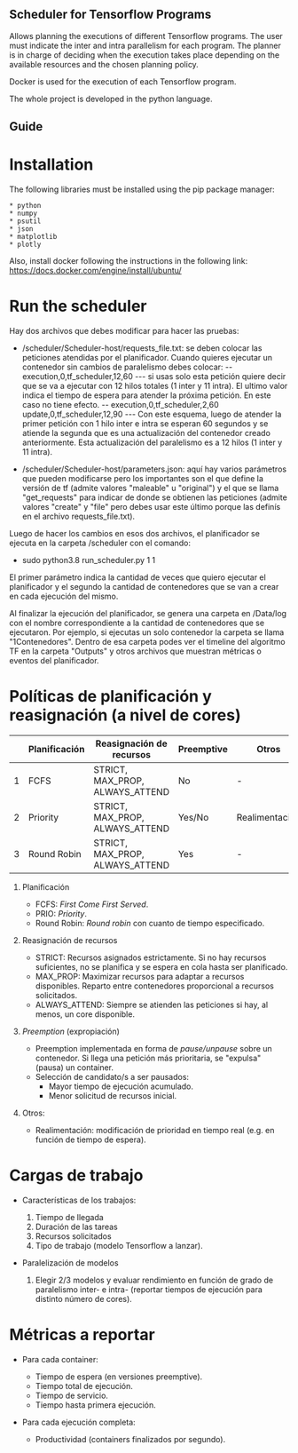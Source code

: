 ## Scheduler for Tensorflow Programs

Allows planning the executions of different Tensorflow programs. The user must indicate the inter and intra parallelism for each program. The planner is in charge of deciding when the execution takes place depending on the available resources and the chosen planning policy.

Docker is used for the execution of each Tensorflow program.

The whole project is developed in the python language.

## Guide

# Installation

The following libraries must be installed using the pip package manager:

    * python 
    * numpy
    * psutil
    * json
    * matplotlib
    * plotly

Also, install docker following the instructions in the following link: https://docs.docker.com/engine/install/ubuntu/

# Run the scheduler

Hay dos archivos que debes modificar para hacer las pruebas:

- /scheduler/Scheduler-host/requests_file.txt: se deben colocar las peticiones atendidas por el planificador. Cuando quieres ejecutar un contenedor sin cambios de paralelismo debes colocar:
       -- execution,0,tf_scheduler,12,60
               --- si usas solo esta petición quiere decir que se va a ejecutar con 12 hilos totales (1 inter y 11
                   intra). El ultimo valor indica el tiempo de espera para atender la próxima petición. En este caso no
                   tiene efecto.
       -- execution,0,tf_scheduler,2,60
          update,0,tf_scheduler,12,90
               --- Con este esquema, luego de atender la primer petición con 1 hilo inter e intra se esperan 60 segundos
                   y se atiende la segunda que es una actualización del contenedor creado anteriormente. Esta
                   actualización del paralelismo es a 12 hilos (1 inter y 11 intra).

- /scheduler/Scheduler-host/parameters.json: aquí hay varios parámetros que pueden modificarse pero los importantes son el que define la versión de tf (admite valores "maleable" u "original") y el que se llama "get_requests" para indicar de donde se obtienen las peticiones (admite valores "create" y "file" pero debes usar este último porque las definís en el archivo requests_file.txt).

Luego de hacer los cambios en esos dos archivos, el planificador se ejecuta en la carpeta /scheduler con el comando:

- sudo python3.8 run_scheduler.py 1 1

El primer parámetro indica la cantidad de veces que quiero ejecutar el planificador y el segundo la cantidad de contenedores que se van a crear en cada ejecución del mismo.

Al finalizar la ejecución del planificador, se genera una carpeta en /Data/log con el nombre correspondiente a la cantidad de contenedores que se ejecutaron. Por ejemplo, si ejecutas un solo contenedor la carpeta se llama "1Contenedores". Dentro de esa carpeta podes ver el timeline del algoritmo TF en la carpeta "Outputs" y otros archivos que muestran métricas o eventos del planificador.

# Políticas de planificación y reasignación (a nivel de cores)

|   | Planificación | Reasignación de recursos | Preemptive | Otros |
|---|---------------|--------------------------|------------|-------|
| 1 | FCFS          | STRICT, MAX_PROP, ALWAYS_ATTEND |    No      | - |
| 2 | Priority      | STRICT, MAX_PROP, ALWAYS_ATTEND |    Yes/No  | Realimentación |
| 3 | Round Robin   | STRICT, MAX_PROP, ALWAYS_ATTEND |    Yes     | - |

1. Planificación

    * FCFS: *First Come First Served*.
    * PRIO: *Priority*.
    * Round Robin: *Round robin* con cuanto de tiempo especificado.

2. Reasignación de recursos

    * STRICT: Recursos asignados estrictamente. Si no hay recursos suficientes, no se planifica y se espera en cola hasta ser planificado.
    * MAX_PROP: Maximizar recursos para adaptar a recursos disponibles. Reparto entre contenedores proporcional a recursos solicitados. 
    * ALWAYS_ATTEND: Siempre se atienden las peticiones si hay, al menos, un core disponible. 

3. *Preemption* (expropiación)

    * Preemption implementada en forma de *pause/unpause* sobre un contenedor. Si llega una petición más prioritaria, se "expulsa" (pausa) un container. 
    * Selección de candidato/s a ser pausados:
        * Mayor tiempo de ejecución acumulado.
        * Menor solicitud de recursos inicial.

4. Otros:

    * Realimentación: modificación de prioridad en tiempo real (e.g. en función de tiempo de espera).

# Cargas de trabajo

* Características de los trabajos:

    1. Tiempo de llegada
    2. Duración de las tareas
    3. Recursos solicitados
    4. Tipo de trabajo (modelo Tensorflow a lanzar).

* Paralelización de modelos

    1. Elegir 2/3 modelos y evaluar rendimiento en función de grado de paralelismo inter- e intra- (reportar tiempos de ejecución para distinto número de cores).

# Métricas a reportar

* Para cada container:
    - Tiempo de espera (en versiones preemptive).
    - Tiempo total de ejecución.
    - Tiempo de servicio.
    - Tiempo hasta primera ejecución.

* Para cada ejecución completa:
    - Productividad (containers finalizados por segundo).

